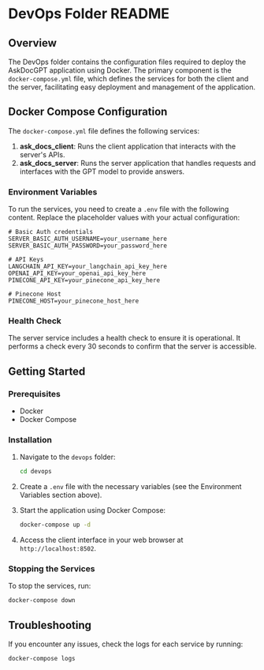 # DevOps Folder README

## Overview
The DevOps folder contains the configuration files required to deploy the AskDocGPT application using Docker. The primary component is the `docker-compose.yml` file, which defines the services for both the client and the server, facilitating easy deployment and management of the application.

## Docker Compose Configuration
The `docker-compose.yml` file defines the following services:

1. **ask_docs_client**: Runs the client application that interacts with the server's APIs.
2. **ask_docs_server**: Runs the server application that handles requests and interfaces with the GPT model to provide answers.

### Environment Variables
To run the services, you need to create a `.env` file with the following content. Replace the placeholder values with your actual configuration:

```plaintext
# Basic Auth credentials
SERVER_BASIC_AUTH_USERNAME=your_username_here
SERVER_BASIC_AUTH_PASSWORD=your_password_here

# API Keys
LANGCHAIN_API_KEY=your_langchain_api_key_here
OPENAI_API_KEY=your_openai_api_key_here
PINECONE_API_KEY=your_pinecone_api_key_here

# Pinecone Host
PINECONE_HOST=your_pinecone_host_here
```

### Health Check
The server service includes a health check to ensure it is operational. It performs a check every 30 seconds to confirm that the server is accessible.

## Getting Started

### Prerequisites
- Docker
- Docker Compose

### Installation
1. Navigate to the `devops` folder:
   ```bash
   cd devops
   ```

2. Create a `.env` file with the necessary variables (see the Environment Variables section above).

3. Start the application using Docker Compose:
   ```bash
   docker-compose up -d
   ```

4. Access the client interface in your web browser at `http://localhost:8502`.

### Stopping the Services
To stop the services, run:
```bash
docker-compose down
```

## Troubleshooting
If you encounter any issues, check the logs for each service by running:
```bash
docker-compose logs
